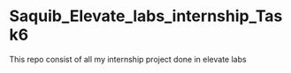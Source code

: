 # Saquib_Elevate_labs_internship_Task6
This repo consist of all my internship project done in elevate labs
